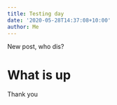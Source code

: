 ```yaml
---
title: Testing day
date: '2020-05-28T14:37:08+10:00'
author: Me
---
```

New post, who dis?

# What is up

Thank you